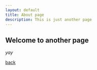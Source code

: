 ```yaml
---
layout: default
title: About page
description: This is just another page
---
```


## Welcome to another page

_yay_

[back](./)
